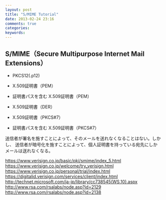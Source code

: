 ```yaml
---
layout: post
title: "S/MIME Tutorial"
date: 2013-02-24 23:16
comments: true
categories: 
keywords:
---
```


## S/MIME（Secure Multipurpose Internet Mail Extensions）


- PKCS12(.p12)

- X.509証明書（PEM）
- 証明書パスを含む X.509証明書（PEM）
- X.509証明書（DER）
- X.509証明書（PKCS#7）
- 証明書パスを含む X.509証明書（PKCS#7）




送信者が署名を施すことによって、そのメールを送れなくなることはない。しかし、
送信者が暗号化を施すことによって、個人証明書を持っている宛先にしかメールは送れなくなる。

https://www.verisign.co.jp/basic/pki/smime/index_5.html
https://www.verisign.co.jp/welcome/try_verisign.html
https://www.verisign.co.jp/personal/trial/index.html
https://digitalid.verisign.com/services/client/index.html
http://technet.microsoft.com/ja-jp/library/cc738545(WS.10).aspx
http://www.rsa.com/rsalabs/node.asp?id=2129
http://www.rsa.com/rsalabs/node.asp?id=2138

